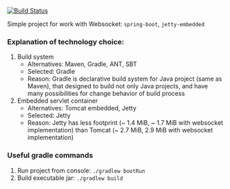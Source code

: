 [![Build Status](https://travis-ci.org/valery1707/test-websocket.svg?branch=master)](https://travis-ci.org/valery1707/test-websocket)

Simple project for work with Websocket: `spring-boot`, `jetty-embedded`

### Explanation of technology choice:
1. Build system
	* Alternatives: Maven, Gradle, ANT, SBT
	* Selected: Gradle
	* Reason: Gradle is declarative build system for Java project (same as Maven), that designed to build not only Java projects, and have many possibilities for change behavior of build process
1. Embedded servlet container
	* Alternatives: Tomcat embedded, Jetty
	* Selected: Jetty
	* Reason: Jetty has less footprint (~ 1.4 MiB, ~ 1.7 MiB with websocket implementation) than Tomcat (~ 2.7 MiB, 2.9 MiB with websocket implementation)

### Useful gradle commands
1. Run project from console: `./gradlew bootRun`
1. Build executable jar: `./gradlew build`
